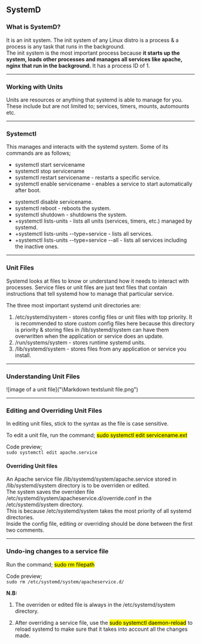 ## SystemD
### What is SystemD?
It is an init system. The init system of any Linux distro is a process & a process is any task that runs in the background.   
The init system is the most important process because **it starts up the system, loads other processes and manages all services like apache, nginx that run in the background.** It has a process ID of 1.

-----
### Working with Units
Units are resources or anything that systemd is able to manage for you. These include but are not limited to; services, timers, mounts, automounts etc.

----
### Systemctl
This manages and interacts with the systemd system. Some of its commands are as follows;  
+ systemctl start servicename  
+ systemctl stop servicename  
+ systemctl restart servicename - restarts a specific service.  
+ systemctl enable servicename - enables a service to start automatically after boot.    
* systemctl disable servicename.
* systemctl reboot - reboots the system.
* systemctl shutdown - shutdowns the system.
* +systemctl lists-units - lists all units (services, timers, etc.) managed by systemd.
* +systemctl lists-units --type=service - lists all services.
* +systemctl lists-units --type=service --all - lists all services including the inactive ones.

----
### Unit Files
Systemd looks at files to know or understand how it needs to interact with processes. Service files or unit files are just text files that contain instructions that tell systemd how to manage that particular service.

The three most important systemd unit directories are:

1. /etc/systemd/system - stores config files or unit files with top priority. It is recommended to store custom config files here because this directory is priority & storing files in /lib/systemd/system can have them overwritten when the application or service does an update.
2. /run/systems/system - stores runtime systemd units.
3. /lib/systemd/system - stores files from any application or service you install.

----
### Understanding Unit Files
![image of a unit file]("\Markdown texts\unit file.png")

----
### Editing and Overriding Unit Files
In editing unit files, stick to the syntax as the file is case sensitive.

To edit a unit file, run the command; <mark>sudo systemctl edit servicename.ext</mark>

Code preview;  
`sudo systemctl edit apache.service`  

#### Overriding Unit files
An Apache service file /lib/systemd/system/apache.service stored in /lib/systemd/system directory is to be overriden or edited.  
The system saves the overriden file /etc/systemd/system/apacheservice.d/override.conf in the /etc/systemd/system directory.  
This is because /etc/systemd/system takes the most priority of all systemd directories.  
Inside the config file, editing or overriding should be done between the first two comments.  

----
### Undo-ing changes to a service file
Run the command; <mark>sudo rm filepath</mark>

Code preview;  
`sudo rm /etc/systemd/system/apacheservice.d/`

**N.B:**  
1. The overriden or edited file is always in the /etc/systemd/system directory.

2. After overriding a service file, use the <mark>sudo systemctl daemon-reload</mark> to reload systemd to make sure that it takes into account all the changes made. 
